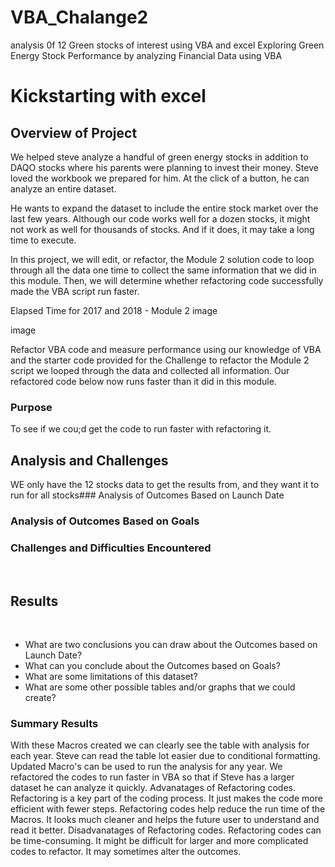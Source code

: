 # VBA_Chalange2
analysis 0f 12 Green stocks of interest using VBA and excel
Exploring Green Energy Stock Performance by analyzing Financial Data using VBA
# Kickstarting with excel

## Overview of Project
We helped steve analyze a handful of green energy stocks in addition to DAQO stocks where his parents were planning to invest their money. Steve loved the workbook we prepared for him. At the click of a button, he can analyze an entire dataset.

He wants to expand the dataset to include the entire stock market over the last few years. Although our code works well for a dozen stocks, it might not work as well for thousands of stocks. And if it does, it may take a long time to execute.

In this project, we will edit, or refactor, the Module 2 solution code to loop through all the data one time to collect the same information that we did in this module. Then, we will determine whether refactoring code successfully made the VBA script run faster.

Elapsed Time for 2017 and 2018 - Module 2
image

image

Refactor VBA code and measure performance using our knowledge of VBA and the starter code provided for the Challenge to refactor the Module 2 script we looped through the data and collected all information. Our refactored code below now runs faster than it did in this module.


### Purpose
To see if we cou;d get the code to run faster with refactoring it.
## Analysis and Challenges
WE only have the 12 stocks data to get the results from, and they want it to run for all stocks### Analysis of Outcomes Based on Launch Date

### Analysis of Outcomes Based on Goals


### Challenges and Difficulties Encountered
​
## Results
​
- What are two conclusions you can draw about the Outcomes based on Launch Date?
​
- What can you conclude about the Outcomes based on Goals?
​
- What are some limitations of this dataset?
​
- What are some other possible tables and/or graphs that we could create?
### Summary Results
With these Macros created we can clearly see the table with analysis for each year.
Steve can read the table lot easier due to conditional formatting.
Updated Macro's can be used to run the analysis for any year.
We refactored the codes to run faster in VBA so that if Steve has a larger dataset he can analyze it quickly.
Advanatages of Refactoring codes.
Refactoring is a key part of the coding process. It just makes the code more efficient with fewer steps.
Refactoring codes help reduce the run time of the Macros.
It looks much cleaner and helps the future user to understand and read it better.
Disadvanatages of Refactoring codes.
Refactoring codes can be time-consuming.
It might be difficult for larger and more complicated codes to refactor.
It may sometimes alter the outcomes.